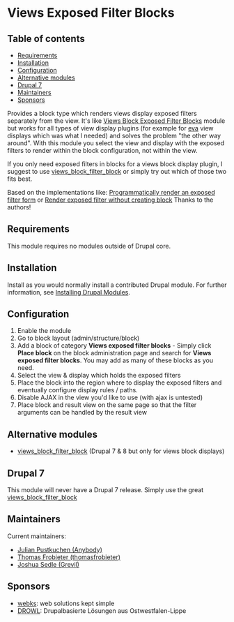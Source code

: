 # Views Exposed Filter Blocks <!-- omit in toc -->


## Table of contents <!-- omit in toc -->

- [Requirements](#requirements)
- [Installation](#installation)
- [Configuration](#configuration)
- [Alternative modules](#alternative-modules)
- [Drupal 7](#drupal-7)
- [Maintainers](#maintainers)
- [Sponsors](#sponsors)


Provides a block type which renders views display exposed filters separately
from the view.
It's like [Views Block Exposed Filter Blocks](https://www.drupal.org/project/views_block_filter_block)
module but works for all types of view display plugins (for example for
[eva](https://www.drupal.org/project/eva) view displays which was what I needed)
and solves the problem "the other way around". With this module you select the
view and display with the exposed filters to render within the block
configuration, not within the view.

If you only need exposed filters in blocks for a views block display
plugin, I suggest to use [views_block_filter_block](
<https://www.drupal.org/project/views\_block\_filter_block>) or simply try
out which of those two fits best.

Based on the implementations like:
[Programmatically render an exposed filter form](
<https://blog.werk21.de/en/2017/03/08/programmatically-render-exposed-filter-form>)
or [Render exposed filter without creating block](https://drupal.stackexchange.com/questions/236576/render-exposed-filter-without-creating-block)
Thanks to the authors!


## Requirements

This module requires no modules outside of Drupal core.


## Installation

Install as you would normally install a contributed Drupal module. For further
information, see
[Installing Drupal Modules](https://www.drupal.org/docs/extending-drupal/installing-drupal-modules).


## Configuration

1. Enable the module
1. Go to block layout (admin/structure/block)
1. Add a block of category **Views exposed filter blocks** - Simply click
    **Place block** on the block administration page and search for
    **Views exposed filter blocks**. You may add as many of these blocks
    as you need.
1. Select the view & display which holds the exposed filters
1. Place the block into the region where to display the exposed filters
    and eventually configure display rules / paths.
1. Disable AJAX in the view you'd like to use (with ajax is untested)
1. Place block and result view on the same page so that the filter arguments
    can be handled by the result view


## Alternative modules

- [views_block_filter_block](https://www.drupal.org/project/views\_block\_filter_block)
(Drupal 7 & 8 but only for views block displays)


## Drupal 7

This module will never have a Drupal 7 release.
Simply use the great [views_block_filter_block](https://www.drupal.org/project/views\_block\_filter_block)


## Maintainers

Current maintainers:

- [Julian Pustkuchen (Anybody)](<https://www.drupal.org/u/anybody>)
- [Thomas Frobieter (thomasfrobieter)](<https://www.drupal.org/u/thomasfrobieter>)
- [Joshua Sedle (Grevil)](<https://www.drupal.org/u/grevil>)


## Sponsors

- [webks](https://www.webks.de/): web solutions kept simple
- [DROWL](https://www.drowl.de/): Drupalbasierte Lösungen aus Ostwestfalen-Lippe
